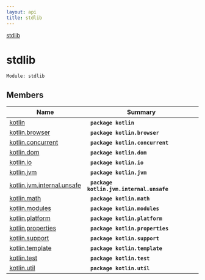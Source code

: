 ```yaml
---
layout: api
title: stdlib
---
```

[stdlib](index.md)

# stdlib

```
Module: stdlib
```

## Members

| Name | Summary |
|------|---------|
|[kotlin](kotlin/index.md)|&nbsp;&nbsp;**`package kotlin`**<br>|
|[kotlin.browser](kotlin.browser/index.md)|&nbsp;&nbsp;**`package kotlin.browser`**<br>|
|[kotlin.concurrent](kotlin.concurrent/index.md)|&nbsp;&nbsp;**`package kotlin.concurrent`**<br>|
|[kotlin.dom](kotlin.dom/index.md)|&nbsp;&nbsp;**`package kotlin.dom`**<br>|
|[kotlin.io](kotlin.io/index.md)|&nbsp;&nbsp;**`package kotlin.io`**<br>|
|[kotlin.jvm](kotlin.jvm/index.md)|&nbsp;&nbsp;**`package kotlin.jvm`**<br>|
|[kotlin.jvm.internal.unsafe](kotlin.jvm.internal.unsafe/index.md)|&nbsp;&nbsp;**`package kotlin.jvm.internal.unsafe`**<br>|
|[kotlin.math](kotlin.math/index.md)|&nbsp;&nbsp;**`package kotlin.math`**<br>|
|[kotlin.modules](kotlin.modules/index.md)|&nbsp;&nbsp;**`package kotlin.modules`**<br>|
|[kotlin.platform](kotlin.platform/index.md)|&nbsp;&nbsp;**`package kotlin.platform`**<br>|
|[kotlin.properties](kotlin.properties/index.md)|&nbsp;&nbsp;**`package kotlin.properties`**<br>|
|[kotlin.support](kotlin.support/index.md)|&nbsp;&nbsp;**`package kotlin.support`**<br>|
|[kotlin.template](kotlin.template/index.md)|&nbsp;&nbsp;**`package kotlin.template`**<br>|
|[kotlin.test](kotlin.test/index.md)|&nbsp;&nbsp;**`package kotlin.test`**<br>|
|[kotlin.util](kotlin.util/index.md)|&nbsp;&nbsp;**`package kotlin.util`**<br>|
